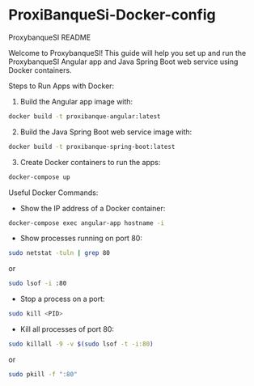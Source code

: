 # ProxiBanqueSi-Docker-config

ProxybanqueSI README

Welcome to ProxybanqueSI! This guide will help you set up and run the ProxybanqueSI Angular app and Java Spring Boot web service using Docker containers.

Steps to Run Apps with Docker:

1) Build the Angular app image with:
```bash
docker build -t proxibanque-angular:latest
```

2) Build the Java Spring Boot web service image with:
```bash
docker build -t proxibanque-spring-boot:latest
```

3) Create Docker containers to run the apps:
```bash
docker-compose up
```

Useful Docker Commands:

- Show the IP address of a Docker container:
```bash
docker-compose exec angular-app hostname -i
```

- Show processes running on port 80:

```bash
sudo netstat -tuln | grep 80
```

or

```bash
sudo lsof -i :80
```

- Stop a process on a port:
```bash
sudo kill <PID>
```

- Kill all processes of port 80:
```bash
sudo killall -9 -v $(sudo lsof -t -i:80)
```

or

```bash
sudo pkill -f ":80"
```
